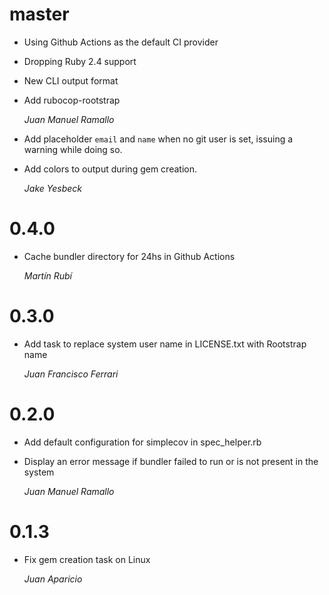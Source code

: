 # master

* Using Github Actions as the default CI provider
* Dropping Ruby 2.4 support
* New CLI output format
* Add rubocop-rootstrap

    *Juan Manuel Ramallo*

* Add placeholder `email` and `name` when no git user is set, issuing a warning while doing so.
* Add colors to output during gem creation.

    *Jake Yesbeck*

# 0.4.0

* Cache bundler directory for 24hs in Github Actions

    *Martín Rubí*

# 0.3.0

* Add task to replace system user name in LICENSE.txt with Rootstrap name

    *Juan Francisco Ferrari*

# 0.2.0

* Add default configuration for simplecov in spec_helper.rb

* Display an error message if bundler failed to run or is not present in the system

    *Juan Manuel Ramallo*

# 0.1.3

* Fix gem creation task on Linux

    *Juan Aparicio*
